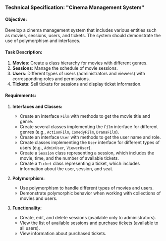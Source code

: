 ### Technical Specification: "Cinema Management System"

#### Objective:
Develop a cinema management system that includes various entities such as movies, sessions, users, and tickets. The system should demonstrate the use of polymorphism and interfaces.

#### Task Description:
1. **Movies**: Create a class hierarchy for movies with different genres.
2. **Sessions**: Manage the schedule of movie sessions.
3. **Users**: Different types of users (administrators and viewers) with corresponding roles and permissions.
4. **Tickets**: Sell tickets for sessions and display ticket information.

#### Requirements:
1. **Interfaces and Classes:**
   - Create an interface `Film` with methods to get the movie title and genre.
   - Create several classes implementing the `Film` interface for different genres (e.g., `ActionFilm`, `ComedyFilm`, `DramaFilm`).
   - Create an interface `User` with methods to get the user name and role.
   - Create classes implementing the `User` interface for different types of users (e.g., `AdminUser`, `ViewerUser`).
   - Create a `Session` class representing a session, which includes the movie, time, and the number of available tickets.
   - Create a `Ticket` class representing a ticket, which includes information about the user, session, and seat.

2. **Polymorphism:**
   - Use polymorphism to handle different types of movies and users.
   - Demonstrate polymorphic behavior when working with collections of movies and users.

3. **Functionality:**
   - Create, edit, and delete sessions (available only to administrators).
   - View the list of available sessions and purchase tickets (available to all users).
   - View information about purchased tickets.
